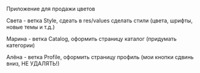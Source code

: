 Приложение для продажи цветов

Света - ветка Style, сдеать в res/values сделать стили (цвета, шрифты, новые темы и т.д.)

Марина - ветка Catalog, оформить страницу каталог (придумать категории)

Алёна - ветка Profile, оформить страницу профиль (мои кнопки сдвинь вниз, НЕ УДАЛЯТЬ!)
